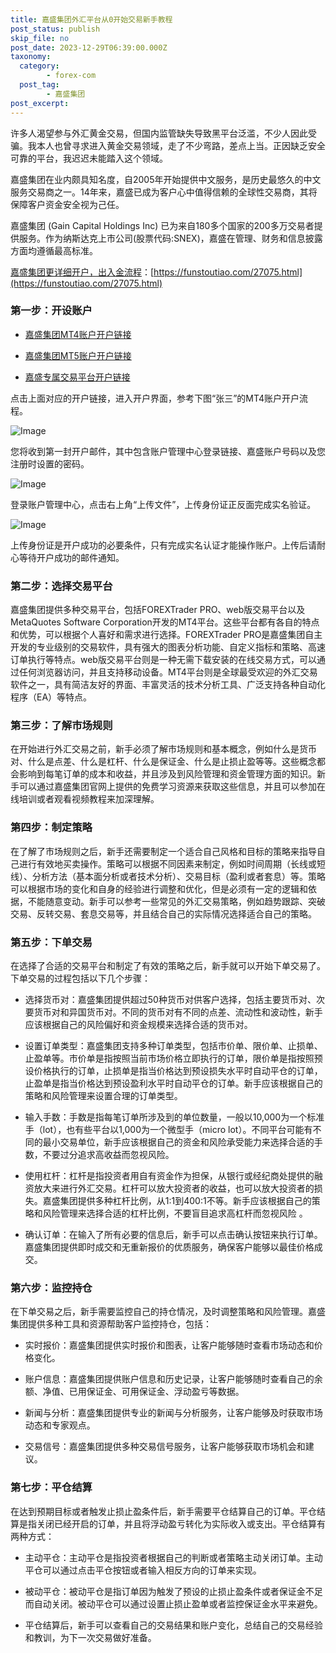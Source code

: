```yaml
---
title: 嘉盛集团外汇平台从0开始交易新手教程
post_status: publish
skip_file: no
post_date: 2023-12-29T06:39:00.000Z
taxonomy:
  category:
        - forex-com
  post_tag:
        - 嘉盛集团
post_excerpt: 
---
```

许多人渴望参与外汇黄金交易，但国内监管缺失导致黑平台泛滥，不少人因此受骗。我本人也曾寻求进入黄金交易领域，走了不少弯路，差点上当。正因缺乏安全可靠的平台，我迟迟未能踏入这个领域。

嘉盛集团在业内颇具知名度，自2005年开始提供中文服务，是历史最悠久的中文服务交易商之一。14年来，嘉盛已成为客户心中值得信赖的全球性交易商，其将保障客户资金安全视为己任。

嘉盛集团 (Gain Capital Holdings Inc) 已为来自180多个国家的200多万交易者提供服务。作为纳斯达克上市公司(股票代码:SNEX)，嘉盛在管理、财务和信息披露方面均遵循最高标准。

[嘉盛集团更详细开户，出入金流程](https://funstoutiao.com/27075.html)：[https://funstoutiao.com/27075.html](https://funstoutiao.com/27075.html)

### 第一步：开设账户

* [嘉盛集团MT4账户开户链接](https://s.ssgg.net/jsmt4)

* [嘉盛集团MT5账户开户链接](https://s.ssgg.net/jsmt5)

* [嘉盛专属交易平台开户链接](https://s.ssgg.net/js)

点击上面对应的开户链接，进入开户界面，参考下图“张三”的MT4账户开户流程。

![Image](https://prod-files-secure.s3.us-west-2.amazonaws.com/39ed1227-6d7d-4570-be36-9ccd4a2c4241/7a167aea-686b-400d-af59-4e18eb607a40/640.png?X-Amz-Algorithm=AWS4-HMAC-SHA256&X-Amz-Content-Sha256=UNSIGNED-PAYLOAD&X-Amz-Credential=ASIAZI2LB46633JEMBLX%2F20250612%2Fus-west-2%2Fs3%2Faws4_request&X-Amz-Date=20250612T161308Z&X-Amz-Expires=3600&X-Amz-Security-Token=IQoJb3JpZ2luX2VjEBgaCXVzLXdlc3QtMiJHMEUCIQD6RdxuJhx7JqOECvSagCJ6bySMxfQfJA1txspmPc73PwIgPV1DgwcBKhh5QjSQG9TYmynUXnmxFhd5P%2Bxs1gR0onYqiAQI8f%2F%2F%2F%2F%2F%2F%2F%2F%2F%2FARAAGgw2Mzc0MjMxODM4MDUiDOW%2FF2lgX2%2Fz0iTWuCrcA9QUAW48yXLDYUAds5iuvz3mW4R9K4MUGvHoDnBmFkwcDYc1AZTBra53S7kc%2B1s78k5qPhJ6hyLVhYZrL7VKIqdccA9%2BvjSQDFEHsPdxxF3ssN68tlYzjNvIcnfdbXzKurSfWrz1dJoOilt%2Ft9ZNYWcbReiCAJfUEYbG60cD7iumg13qRDvUvzPLNa7ojig8xUR%2FPSFaUPo5831i12%2FfpsqR%2BoNHPRl4j18C5rOEwTqedmlpCLOTP7PKmDMTsZqTfFubU8%2F635ubQxdO7oscmRGMijOVmFqEHQMou3YtP%2FNcLAu8fLb82JwCM%2BWtie8n3mhLdb%2FSleS%2FBvgKSY9XYNJvmNa3o9LPPYgwVZ%2FA1yyAW9lKymRdjOMDyEEAvqAZBjTqZyJqZUp4%2BzYxpLqnr7vafS3uHRYqdqjZJWpZ8%2B7QzOudhJ5xhQ6oQ5k3ewb7hydYGNnlwZvTrFBHJtTt%2FnEyS8zHSYEAiEFXI0KBzhAGqaQVzh%2F9pmOo8w4%2Fd9GO5sZ3%2BecA0d8r1xksWtt%2Fi%2F9BWa0aQLq830mjjxQDaZVSMVcjFHOmR60x0Hh%2FXlqn9Xc11xagGwlu4xYnhn2j1jOEz2StzJKdDXRpA8%2BSUI0MYp8nINPzSKmH1MfXMKfsq8IGOqUBmIGl7iTPL4P7PIO9ZgOuCIUaoov%2BTCsItbWQg0EeO4l9Kw74H7J8UcD%2B44TSJ3%2FXLJZikhRnXaYeELF%2BT4lM969Z2SE69s%2FNwt36RBWVCqtKU6ABdUJhyknFH7XR2wG53lyB3Jp9rG1ljdbKS8GZO63pq477BHC5dWuNHb2eZ0xsQTVnlK71lumS%2BokXPtMGerDdJXRo8zGIrRxGjUL4aERlDQun&X-Amz-Signature=6738998ea7fabf193213a999e080d78628d6be0ed982c5f234c9803cc36741a7&X-Amz-SignedHeaders=host&x-amz-checksum-mode=ENABLED&x-id=GetObject)

您将收到第一封开户邮件，其中包含账户管理中心登录链接、嘉盛账户号码以及您注册时设置的密码。

![Image](https://prod-files-secure.s3.us-west-2.amazonaws.com/39ed1227-6d7d-4570-be36-9ccd4a2c4241/eaa1c6b3-2877-4284-a0e1-530e222c27fb/image.png?X-Amz-Algorithm=AWS4-HMAC-SHA256&X-Amz-Content-Sha256=UNSIGNED-PAYLOAD&X-Amz-Credential=ASIAZI2LB46633JEMBLX%2F20250612%2Fus-west-2%2Fs3%2Faws4_request&X-Amz-Date=20250612T161308Z&X-Amz-Expires=3600&X-Amz-Security-Token=IQoJb3JpZ2luX2VjEBgaCXVzLXdlc3QtMiJHMEUCIQD6RdxuJhx7JqOECvSagCJ6bySMxfQfJA1txspmPc73PwIgPV1DgwcBKhh5QjSQG9TYmynUXnmxFhd5P%2Bxs1gR0onYqiAQI8f%2F%2F%2F%2F%2F%2F%2F%2F%2F%2FARAAGgw2Mzc0MjMxODM4MDUiDOW%2FF2lgX2%2Fz0iTWuCrcA9QUAW48yXLDYUAds5iuvz3mW4R9K4MUGvHoDnBmFkwcDYc1AZTBra53S7kc%2B1s78k5qPhJ6hyLVhYZrL7VKIqdccA9%2BvjSQDFEHsPdxxF3ssN68tlYzjNvIcnfdbXzKurSfWrz1dJoOilt%2Ft9ZNYWcbReiCAJfUEYbG60cD7iumg13qRDvUvzPLNa7ojig8xUR%2FPSFaUPo5831i12%2FfpsqR%2BoNHPRl4j18C5rOEwTqedmlpCLOTP7PKmDMTsZqTfFubU8%2F635ubQxdO7oscmRGMijOVmFqEHQMou3YtP%2FNcLAu8fLb82JwCM%2BWtie8n3mhLdb%2FSleS%2FBvgKSY9XYNJvmNa3o9LPPYgwVZ%2FA1yyAW9lKymRdjOMDyEEAvqAZBjTqZyJqZUp4%2BzYxpLqnr7vafS3uHRYqdqjZJWpZ8%2B7QzOudhJ5xhQ6oQ5k3ewb7hydYGNnlwZvTrFBHJtTt%2FnEyS8zHSYEAiEFXI0KBzhAGqaQVzh%2F9pmOo8w4%2Fd9GO5sZ3%2BecA0d8r1xksWtt%2Fi%2F9BWa0aQLq830mjjxQDaZVSMVcjFHOmR60x0Hh%2FXlqn9Xc11xagGwlu4xYnhn2j1jOEz2StzJKdDXRpA8%2BSUI0MYp8nINPzSKmH1MfXMKfsq8IGOqUBmIGl7iTPL4P7PIO9ZgOuCIUaoov%2BTCsItbWQg0EeO4l9Kw74H7J8UcD%2B44TSJ3%2FXLJZikhRnXaYeELF%2BT4lM969Z2SE69s%2FNwt36RBWVCqtKU6ABdUJhyknFH7XR2wG53lyB3Jp9rG1ljdbKS8GZO63pq477BHC5dWuNHb2eZ0xsQTVnlK71lumS%2BokXPtMGerDdJXRo8zGIrRxGjUL4aERlDQun&X-Amz-Signature=ff23fc8bb39343b3a6042f4215eee2b58466efc5315e7b8668cf759f5f55bc81&X-Amz-SignedHeaders=host&x-amz-checksum-mode=ENABLED&x-id=GetObject)

登录账户管理中心，点击右上角“上传文件”，上传身份证正反面完成实名验证。

![Image](https://prod-files-secure.s3.us-west-2.amazonaws.com/39ed1227-6d7d-4570-be36-9ccd4a2c4241/54090639-09fc-46b4-a135-e0289f707147/image.png?X-Amz-Algorithm=AWS4-HMAC-SHA256&X-Amz-Content-Sha256=UNSIGNED-PAYLOAD&X-Amz-Credential=ASIAZI2LB46633JEMBLX%2F20250612%2Fus-west-2%2Fs3%2Faws4_request&X-Amz-Date=20250612T161308Z&X-Amz-Expires=3600&X-Amz-Security-Token=IQoJb3JpZ2luX2VjEBgaCXVzLXdlc3QtMiJHMEUCIQD6RdxuJhx7JqOECvSagCJ6bySMxfQfJA1txspmPc73PwIgPV1DgwcBKhh5QjSQG9TYmynUXnmxFhd5P%2Bxs1gR0onYqiAQI8f%2F%2F%2F%2F%2F%2F%2F%2F%2F%2FARAAGgw2Mzc0MjMxODM4MDUiDOW%2FF2lgX2%2Fz0iTWuCrcA9QUAW48yXLDYUAds5iuvz3mW4R9K4MUGvHoDnBmFkwcDYc1AZTBra53S7kc%2B1s78k5qPhJ6hyLVhYZrL7VKIqdccA9%2BvjSQDFEHsPdxxF3ssN68tlYzjNvIcnfdbXzKurSfWrz1dJoOilt%2Ft9ZNYWcbReiCAJfUEYbG60cD7iumg13qRDvUvzPLNa7ojig8xUR%2FPSFaUPo5831i12%2FfpsqR%2BoNHPRl4j18C5rOEwTqedmlpCLOTP7PKmDMTsZqTfFubU8%2F635ubQxdO7oscmRGMijOVmFqEHQMou3YtP%2FNcLAu8fLb82JwCM%2BWtie8n3mhLdb%2FSleS%2FBvgKSY9XYNJvmNa3o9LPPYgwVZ%2FA1yyAW9lKymRdjOMDyEEAvqAZBjTqZyJqZUp4%2BzYxpLqnr7vafS3uHRYqdqjZJWpZ8%2B7QzOudhJ5xhQ6oQ5k3ewb7hydYGNnlwZvTrFBHJtTt%2FnEyS8zHSYEAiEFXI0KBzhAGqaQVzh%2F9pmOo8w4%2Fd9GO5sZ3%2BecA0d8r1xksWtt%2Fi%2F9BWa0aQLq830mjjxQDaZVSMVcjFHOmR60x0Hh%2FXlqn9Xc11xagGwlu4xYnhn2j1jOEz2StzJKdDXRpA8%2BSUI0MYp8nINPzSKmH1MfXMKfsq8IGOqUBmIGl7iTPL4P7PIO9ZgOuCIUaoov%2BTCsItbWQg0EeO4l9Kw74H7J8UcD%2B44TSJ3%2FXLJZikhRnXaYeELF%2BT4lM969Z2SE69s%2FNwt36RBWVCqtKU6ABdUJhyknFH7XR2wG53lyB3Jp9rG1ljdbKS8GZO63pq477BHC5dWuNHb2eZ0xsQTVnlK71lumS%2BokXPtMGerDdJXRo8zGIrRxGjUL4aERlDQun&X-Amz-Signature=7c77f6ab6b04e61b773133da4092e8661bd0f959ca12c93e4dd3016dae65accf&X-Amz-SignedHeaders=host&x-amz-checksum-mode=ENABLED&x-id=GetObject)

上传身份证是开户成功的必要条件，只有完成实名认证才能操作账户。上传后请耐心等待开户成功的邮件通知。

### 第二步：选择交易平台

嘉盛集团提供多种交易平台，包括FOREXTrader PRO、web版交易平台以及MetaQuotes Software Corporation开发的MT4平台。这些平台都有各自的特点和优势，可以根据个人喜好和需求进行选择。FOREXTrader PRO是嘉盛集团自主开发的专业级别的交易软件，具有强大的图表分析功能、自定义指标和策略、高速订单执行等特点。web版交易平台则是一种无需下载安装的在线交易方式，可以通过任何浏览器访问，并且支持移动设备。MT4平台则是全球最受欢迎的外汇交易软件之一，具有简洁友好的界面、丰富灵活的技术分析工具、广泛支持各种自动化程序（EA）等特点。

### 第三步：了解市场规则

在开始进行外汇交易之前，新手必须了解市场规则和基本概念，例如什么是货币对、什么是点差、什么是杠杆、什么是保证金、什么是止损止盈等等。这些概念都会影响到每笔订单的成本和收益，并且涉及到风险管理和资金管理方面的知识。新手可以通过嘉盛集团官网上提供的免费学习资源来获取这些信息，并且可以参加在线培训或者观看视频教程来加深理解。

### 第四步：制定策略

在了解了市场规则之后，新手还需要制定一个适合自己风格和目标的策略来指导自己进行有效地买卖操作。策略可以根据不同因素来制定，例如时间周期（长线或短线）、分析方法（基本面分析或者技术分析）、交易目标（盈利或者套息）等。策略可以根据市场的变化和自身的经验进行调整和优化，但是必须有一定的逻辑和依据，不能随意变动。新手可以参考一些常见的外汇交易策略，例如趋势跟踪、突破交易、反转交易、套息交易等，并且结合自己的实际情况选择适合自己的策略。

### 第五步：下单交易

在选择了合适的交易平台和制定了有效的策略之后，新手就可以开始下单交易了。下单交易的过程包括以下几个步骤：

* 选择货币对：嘉盛集团提供超过50种货币对供客户选择，包括主要货币对、次要货币对和异国货币对。不同的货币对有不同的点差、流动性和波动性，新手应该根据自己的风险偏好和资金规模来选择合适的货币对。

* 设置订单类型：嘉盛集团支持多种订单类型，包括市价单、限价单、止损单、止盈单等。市价单是指按照当前市场价格立即执行的订单，限价单是指按照预设价格执行的订单，止损单是指当价格达到预设损失水平时自动平仓的订单，止盈单是指当价格达到预设盈利水平时自动平仓的订单。新手应该根据自己的策略和风险管理来设置合理的订单类型。

* 输入手数：手数是指每笔订单所涉及到的单位数量，一般以10,000为一个标准手（lot），也有些平台以1,000为一个微型手（micro lot）。不同平台可能有不同的最小交易单位，新手应该根据自己的资金和风险承受能力来选择合适的手数，不要过分追求高收益而忽视风险。

* 使用杠杆：杠杆是指投资者用自有资金作为担保，从银行或经纪商处提供的融资放大来进行外汇交易。杠杆可以放大投资者的收益，也可以放大投资者的损失。嘉盛集团提供多种杠杆比例，从1:1到400:1不等。新手应该根据自己的策略和风险管理来选择合适的杠杆比例，不要盲目追求高杠杆而忽视风险 。

* 确认订单：在输入了所有必要的信息后，新手可以点击确认按钮来执行订单。嘉盛集团提供即时成交和无重新报价的优质服务，确保客户能够以最佳价格成交。

### 第六步：监控持仓

在下单交易之后，新手需要监控自己的持仓情况，及时调整策略和风险管理。嘉盛集团提供多种工具和资源帮助客户监控持仓，包括：

* 实时报价：嘉盛集团提供实时报价和图表，让客户能够随时查看市场动态和价格变化。

* 账户信息：嘉盛集团提供账户信息和历史记录，让客户能够随时查看自己的余额、净值、已用保证金、可用保证金、浮动盈亏等数据。

* 新闻与分析：嘉盛集团提供专业的新闻与分析服务，让客户能够及时获取市场动态和专家观点。

* 交易信号：嘉盛集团提供多种交易信号服务，让客户能够获取市场机会和建议。

### 第七步：平仓结算

在达到预期目标或者触发止损止盈条件后，新手需要平仓结算自己的订单。平仓结算是指关闭已经开启的订单，并且将浮动盈亏转化为实际收入或支出。平仓结算有两种方式：

* 主动平仓：主动平仓是指投资者根据自己的判断或者策略主动关闭订单。主动平仓可以通过点击平仓按钮或者输入相反方向的订单来实现。

* 被动平仓：被动平仓是指订单因为触发了预设的止损止盈条件或者保证金不足而自动关闭。被动平仓可以通过设置止损止盈单或者监控保证金水平来避免。

* 平仓结算后，新手可以查看自己的交易结果和账户变化，总结自己的交易经验和教训，为下一次交易做好准备。